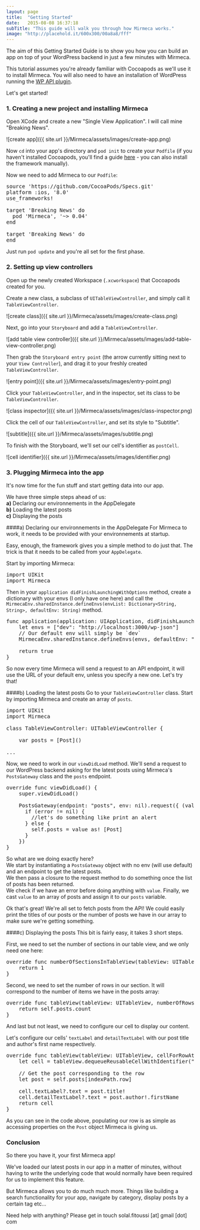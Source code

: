 ```yaml
---
layout: page
title:  "Getting Started"
date:   2015-08-08 16:37:18
subTitle: "This guide will walk you through how Mirmeca works."
image: "http://placehold.it/600x300/00a8a8/fff"
---
```


The aim of this Getting Started Guide is to show you how you can build an app on top of your WordPress backend in just a few minutes with Mirmeca.

This tutorial assumes you're already familiar with Cocoapods as we'll use it to install Mirmeca. You will also need to have an installation of WordPress running the [WP API plugin](https://wordpress.org/plugins/json-rest-api/).

Let's get started!


### 1. Creating a new project and installing Mirmeca

Open XCode and create a new "Single View Application". I will call mine "Breaking News".


![create app]({{ site.url }}/Mirmeca/assets/images/create-app.png)


Now `cd` into your app's directory and `pod init` to create your `Podfile` (if you haven't installed Cocoapods, you'll find a guide [here](http://guides.cocoapods.org/using/getting-started.html) - you can also install the framework manually).

Now we need to add Mirmeca to our `Podfile`:

<pre class="prettyprint">
source 'https://github.com/CocoaPods/Specs.git'
platform :ios, '8.0'
use_frameworks!

target 'Breaking News' do
  pod 'Mirmeca', '~> 0.04'
end

target 'Breaking News' do
end
</pre>

Just run `pod update` and you're all set for the first phase.


### 2. Setting up view controllers

Open up the newly created Workspace (`.xcworkspace`) that Cocoapods created for you.

Create a new class, a subclass of `UITableViewController`, and simply call it `TableViewController`.


![create class]({{ site.url }}/Mirmeca/assets/images/create-class.png)


Next, go into your `Storyboard` and add a `TableViewController`.


![add table view controller]({{ site.url }}/Mirmeca/assets/images/add-table-view-controller.png)


Then grab the `Storyboard entry point` (the arrow currently sitting next to your `View Controller`), and drag it to your freshly created `TableViewController`.


![entry point]({{ site.url }}/Mirmeca/assets/images/entry-point.png)


Click your `TableViewController`, and in the inspector, set its class to be `TableViewController`.


![class inspector]({{ site.url }}/Mirmeca/assets/images/class-inspector.png)


Click the cell of our `TableViewController`, and set its style to "Subtitle".


![subtitle]({{ site.url }}/Mirmeca/assets/images/subtitle.png)


To finish with the Storyboard, we'll set our cell's identifier as `postCell`.


![cell identifier]({{ site.url }}/Mirmeca/assets/images/identifier.png)


### 3. Plugging Mirmeca into the app
It's now time for the fun stuff and start getting data into our app.

We have three simple steps ahead of us:<br>
  **a)** Declaring our environnements in the AppDelegate<br>
  **b)** Loading the latest posts<br>
  **c)** Displaying the posts<br>

####a) Declaring our environnements in the AppDelegate
For Mirmeca to work, it needs to be provided with your environnements at startup.

Easy, enough, the framework gives you a simple method to do just that. The trick is that it needs to be called from your `AppDelegate`.

Start by importing Mirmeca:

<pre class="prettyprint">
import UIKit
import Mirmeca
</pre>

Then in your `application didFinishLaunchingWithOptions` method, create a dictionary with your envs (I only have one here) and call the `MirmecaEnv.sharedInstance.defineEnvs(envList: Dictionary<String, String>, defaultEnv: String)` method.

<pre class="prettyprint">
func application(application: UIApplication, didFinishLaunchingWithOptions launchOptions: [NSObject: AnyObject]?) -> Bool {
    let envs = ["dev": "http://localhost:3000/wp-json"]
    // Our default env will simply be `dev`
    MirmecaEnv.sharedInstance.defineEnvs(envs, defaultEnv: "dev")

    return true
}
</pre>

So now every time Mirmeca will send a request to an API endpoint, it will use the URL of your default env, unless you specify a new one.
Let's try that!

####b) Loading the latest posts
Go to your `TableViewController` class. Start by importing Mirmeca and create an array of `posts`.

<pre class="prettyprint">
import UIKit
import Mirmeca

class TableViewController: UITableViewController {
    
    var posts = [Post]()
    
...
</pre>

Now, we need to work in our `viewDidLoad` method. We'll send a request to our WordPress backend asking for the latest posts using Mirmeca's `PostsGateway` class and the `posts` endpoint.

<pre class="prettyprint">
override func viewDidLoad() {
    super.viewDidLoad()
   
    PostsGateway(endpoint: "posts", env: nil).request({ (value: AnyObject?, error: NSError?) -> Void in
      if (error != nil) {
        //let's do something like print an alert
      } else {
        self.posts = value as! [Post]
      }
    })
}
</pre>

So what are we doing exactly here?<br>
We start by instantiating a `PostsGateway` object with no env (will use default) and an endpoint to get the latest posts.<br>
We then pass a closure to the request method to do something once the list of posts has been returned.<br>
We check if we have an error before doing anything with `value`.
Finally, we cast `value` to an array of posts and assign it to our `posts` variable.

Ok that's great! We're all set to fetch posts from the API! We could easily print the titles of our posts or the number of posts we have in our array to make sure we're getting something.

####c) Displaying the posts
This bit is fairly easy, it takes 3 short steps.

First, we need to set the number of sections in our table view, and we only need one here:

<pre class="prettyprint">
override func numberOfSectionsInTableView(tableView: UITableView) -> Int {
    return 1
}
</pre>

Second, we need to set the number of rows in our section. It will correspond to the number of items we have in the posts array:

<pre class="prettyprint">
override func tableView(tableView: UITableView, numberOfRowsInSection section: Int) -> Int {
    return self.posts.count
}
</pre>

And last but not least, we need to configure our cell to display our content.

Let's configure our cells' `textLabel` and `detailTextLabel` with our post title and author's first name respectively.

<pre class="prettyprint">
override func tableView(tableView: UITableView, cellForRowAtIndexPath indexPath: NSIndexPath) -> UITableViewCell {
    let cell = tableView.dequeueReusableCellWithIdentifier("postCell", forIndexPath: indexPath) as! UITableViewCell
    
    // Get the post corresponding to the row
    let post = self.posts[indexPath.row]
    
    cell.textLabel?.text = post.title!
    cell.detailTextLabel?.text = post.author!.firstName
    return cell
}
</pre>

As you can see in the code above, populating our row is as simple as accessing properties on the `Post` object Mirmeca is giving us.


### Conclusion
So there you have it, your first Mirmeca app!

We've loaded our latest posts in our app in a matter of minutes, without having to write the underlying code that would normally have been required for us to implement this feature.

But Mirmeca allows you to do much much more. Things like building a search functionality for your app, navigate by category, display posts by a certain tag etc...

Need help with anything? Please get in touch solal.fitoussi [at] gmail [dot] com

